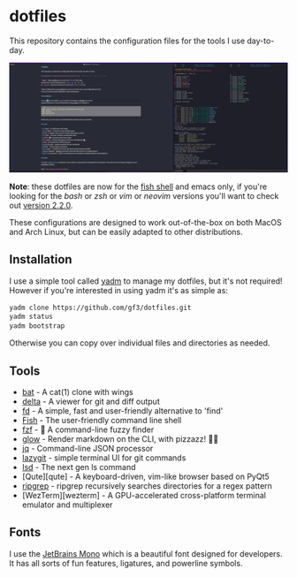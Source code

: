# dotfiles

This repository contains the configuration files for the tools I use day-to-day.

![Screenshot](/.config/yadm/Screenshot.png?raw=true "Some of the tools in use")

**Note**: these dotfiles are now for the [fish shell][fish] and
emacs only, if you're looking for the _bash_ or _zsh_ or _vim_
or _neovim_ versions you'll want to check out [version 2.2.0][v2].

These configurations are designed to work out-of-the-box on both MacOS and Arch
Linux, but can be easily adapted to other distributions.

## Installation

I use a simple tool called [yadm][yadm] to manage my dotfiles, but it's not
required! However if you're interested in using yadm it's as simple as:

```sh
yadm clone https://github.com/gf3/dotfiles.git
yadm status
yadm bootstrap
```

Otherwise you can copy over individual files and directories as needed.

## Tools

- [bat][bat] - A cat(1) clone with wings
- [delta][delta] - A viewer for git and diff output
- [fd][fd] - A simple, fast and user-friendly alternative to 'find'
- [Fish][fish] - The user-friendly command line shell
- [fzf][fzf] - 🌸 A command-line fuzzy finder
- [glow][glow] - Render markdown on the CLI, with pizzazz! 💅🏻
- [jq][jq] - Command-line JSON processor
- [lazygit][lazygit] - simple terminal UI for git commands
- [lsd][lsd] - The next gen ls command
- [Qute][qute] - A keyboard-driven, vim-like browser based on PyQt5
- [ripgrep][ripgrep] - ripgrep recursively searches directories for a regex pattern
- [WezTerm][wezterm] - A GPU-accelerated cross-platform terminal emulator and multiplexer

## Fonts

I use the [JetBrains Mono][jetbrains-mono] which is a beautiful font designed for developers. It has all sorts of fun features, ligatures, and powerline symbols.

[bat]: https://github.com/sharkdp/bat
[delta]: https://github.com/dandavison/delta
[fd]: https://github.com/sharkdp/fd
[fish]: https://fishshell.com/
[fzf]: https://github.com/junegunn/fzf
[glow]: https://github.com/charmbracelet/glow
[jetbrains-mono]: https://www.jetbrains.com/lp/mono/
[jq]: https://github.com/stedolan/jq
[lazygit]: https://github.com/jesseduffield/lazygit
[lsd]: https://github.com/Peltoche/lsd
[ripgrep]: https://github.com/BurntSushi/ripgrep
[v2]: https://github.com/gf3/dotfiles/tree/v2.2.0
[yadm]: https://yadm.io/
